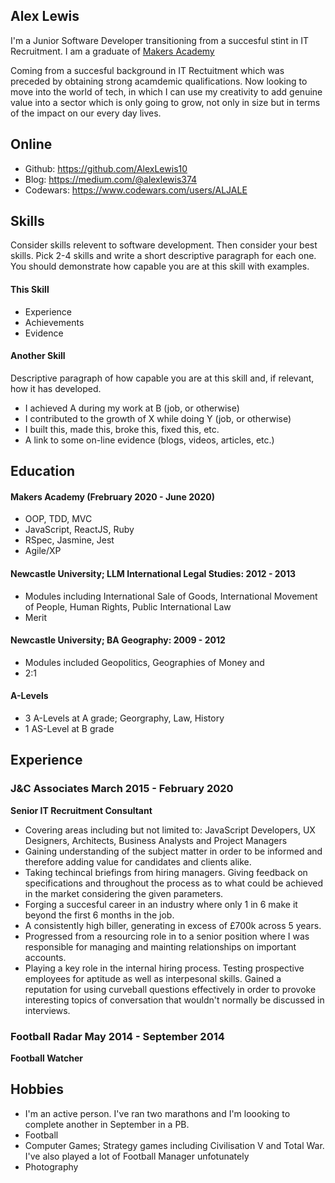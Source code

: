 ## Alex Lewis

I'm a Junior Software Developer transitioning from a succesful stint in IT Recruitment. I am a graduate of [Makers Academy](https://blog.makersacademy.com/)

Coming from a succesful background in IT Rectuitment which was preceded by obtaining strong acamdemic qualifications. Now looking to move into the world of tech, in which I can use my creativity to add genuine value into a sector which is only going to grow, not only in size but in terms of the impact on our every day lives.

## Online
- Github: https://github.com/AlexLewis10
- Blog: https://medium.com/@alexlewis374 
- Codewars: https://www.codewars.com/users/ALJALE

## Skills

Consider skills relevent to software development. Then consider your best skills. Pick 2-4 skills and write a short descriptive paragraph for each one. You should demonstrate how capable you are at this skill with examples.

#### This Skill

- Experience
- Achievements
- Evidence

#### Another Skill

Descriptive paragraph of how capable you are at this skill and, if relevant, how it has developed.

- I achieved A during my work at B (job, or otherwise)
- I contributed to the growth of X while doing Y (job, or otherwise)
- I built this, made this, broke this, fixed this, etc.
- A link to some on-line evidence (blogs, videos, articles, etc.)

## Education

#### Makers Academy (Frebruary 2020 - June 2020)

- OOP, TDD, MVC
- JavaScript, ReactJS, Ruby
- RSpec, Jasmine, Jest
- Agile/XP

#### Newcastle University; LLM International Legal Studies: 2012 - 2013

- Modules including International Sale of Goods, International Movement of People, Human Rights, Public International Law
- Merit

#### Newcastle University; BA Geography: 2009 - 2012

- Modules included Geopolitics, Geographies of Money and 
- 2:1 

#### A-Levels

- 3 A-Levels at A grade; Georgraphy, Law, History
- 1 AS-Level at B grade

## Experience

### J&C Associates March 2015 - February 2020 
**Senior IT Recruitment Consultant**
- Covering areas including but not limited to: JavaScript Developers, UX Designers, Architects, Business Analysts     and Project Managers
- Gaining understanding of the subject matter in order to be informed and therefore adding value for candidates and   clients alike.
- Taking techincal briefings from hiring managers. Giving feedback on specifications and throughout the process as   to what could be achieved in the market considering the given parameters.
- Forging a succesful career in an industry where only 1 in 6 make it beyond the first 6 months in the job.
- A consistently high biller, generating in excess of £700k across 5 years.
- Progressed from a resourcing role in to a senior position where I was responsible for managing and mainting         relationships on important accounts.
- Playing a key role in the internal hiring process. Testing prospective employees for aptitude as well as           interpesonal skills. Gained a reputation for using curveball questions effectively in order to provoke       interesting topics of conversation that wouldn't normally be discussed in interviews.

### Football Radar May 2014 - September 2014   
**Football Watcher**

## Hobbies

- I'm an active person. I've ran two marathons and I'm loooking to complete another in September in a PB.
- Football
- Computer Games; Strategy games including Civilisation V and Total War. I've also played a lot of Football Manager   unfotunately
- Photography
